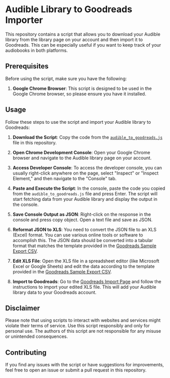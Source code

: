 # Audible Library to Goodreads Importer

This repository contains a script that allows you to download your Audible library from the library page on your account and then import it to Goodreads. This can be especially useful if you want to keep track of your audiobooks in both platforms.

## Prerequisites

Before using the script, make sure you have the following:

1. **Google Chrome Browser**: This script is designed to be used in the Google Chrome browser, so please ensure you have it installed.

## Usage

Follow these steps to use the script and import your Audible library to Goodreads:

1. **Download the Script**: Copy the code from the [`audible_to_goodreads.js`](audible_to_goodreads.js) file in this repository.

2. **Open Chrome Development Console**: Open your Google Chrome browser and navigate to the Audible library page on your account.

3. **Access Developer Console**: To access the developer console, you can usually right-click anywhere on the page, select "Inspect" or "Inspect Element," and then navigate to the "Console" tab.

4. **Paste and Execute the Script**: In the console, paste the code you copied from the `audible_to_goodreads.js` file and press Enter. The script will start fetching data from your Audible library and display the output in the console.

5. **Save Console Output as JSON**: Right-click on the response in the console and press copy object. Open a text file and save as JSON.

6. **Reformat JSON to XLS**: You need to convert the JSON file to an XLS (Excel) format. You can use various online tools or software to accomplish this. The JSON data should be converted into a tabular format that matches the template provided in the [Goodreads Sample Export CSV](https://www.goodreads.com/assets/sample_export.csv).

7. **Edit XLS File**: Open the XLS file in a spreadsheet editor (like Microsoft Excel or Google Sheets) and edit the data according to the template provided in the [Goodreads Sample Export CSV](https://www.goodreads.com/assets/sample_export.csv).

8. **Import to Goodreads**: Go to the [Goodreads Import Page](https://www.goodreads.com/review/import) and follow the instructions to import your edited XLS file. This will add your Audible library data to your Goodreads account.

## Disclaimer

Please note that using scripts to interact with websites and services might violate their terms of service. Use this script responsibly and only for personal use. The authors of this script are not responsible for any misuse or unintended consequences.

## Contributing

If you find any issues with the script or have suggestions for improvements, feel free to open an issue or submit a pull request in this repository.
